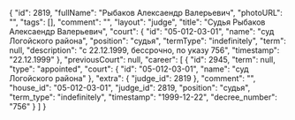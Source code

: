 {
    "id": 2819,
    "fullName": "Рыбаков Алексаендр Валерьевич",
    "photoURL": "",
    "tags": [],
    "comment": "",
    "layout": "judge",
    "title": "Судья Рыбаков Алексаендр Валерьевич",
    "court": {
        "id": "05-012-03-01",
        "name": "суд Логойского района",
        "position": "судья",
        "termType": "indefinitely",
        "term": null,
        "description": "c 22.12.1999, бессрочно, по указу 756",
        "timestamp": "22.12.1999"
    },
    "previousCourt": null,
    "career": [
        {
            "id": 2945,
            "term": null,
            "type": "appointed",
            "court": {
                "id": "05-012-03-01",
                "name": "суд Логойского района"
            },
            "extra": {
                "judge_id": 2819
            },
            "comment": "",
            "house_id": "05-012-03-01",
            "judge_id": 2819,
            "position": "судья",
            "term_type": "indefinitely",
            "timestamp": "1999-12-22",
            "decree_number": "756"
        }
    ]
}